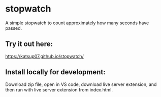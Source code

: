 # stopwatch
A simple stopwatch to count approximately how many seconds have passed.

## Try it out here:
https://katsup07.github.io/stopwatch/

## Install locally for development:
Download zip file, open in VS code, download live server extension, and then run with live server extension from index.html.
